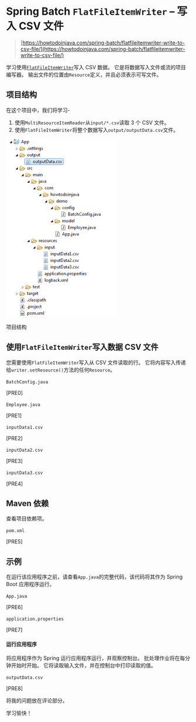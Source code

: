 # Spring Batch `FlatFileItemWriter` – 写入 CSV 文件

> [https://howtodoinjava.com/spring-batch/flatfileitemwriter-write-to-csv-file/](https://howtodoinjava.com/spring-batch/flatfileitemwriter-write-to-csv-file/)

学习使用[`FlatFileItemWriter`](https://docs.spring.io/spring-batch/4.0.x/api/org/springframework/batch/item/file/FlatFileItemWriter.html)写入 CSV 数据。 它是将数据写入文件或流的项目编写器。 输出文件的位置由`Resource`定义，并且必须表示可写文件。

## 项目结构

在这个项目中，我们将学习-

1.  使用`MultiResourceItemReader`从`input/*.csv`读取 3 个 CSV 文件。
2.  使用`FlatFileItemWriter`将整个数据写入`output/outputData.csv`文件。

![Project Structure](img/41602a22a09e35213d189a154fc752c4.jpg)

项目结构

## 使用`FlatFileItemWriter`写入数据 CSV 文件

您需要使用`FlatFileItemWriter`写入从 CSV 文件读取的行。 它将内容写入传递给`writer.setResource()`方法的任何`Resource`。

`BatchConfig.java`

[PRE0]

`Employee.java`

[PRE1]

`inputData1.csv`

[PRE2]

`inputData2.csv`

[PRE3]

`inputData3.csv`

[PRE4]

## Maven 依赖

查看项目依赖项。

`pom.xml`

[PRE5]

## 示例

在运行该应用程序之前，请查看`App.java`的完整代码，该代码将其作为 Spring Boot 应用程序运行。

`App.java`

[PRE6]

`application.properties`

[PRE7]

#### 运行应用程序

将应用程序作为 Spring 运行应用程序运行，并观察控制台。 批处理作业将在每分钟开始时开始。 它将读取输入文件，并在控制台中打印读取的值。

`outputData.csv`

[PRE8]

将我的问题放在评论部分。

学习愉快！